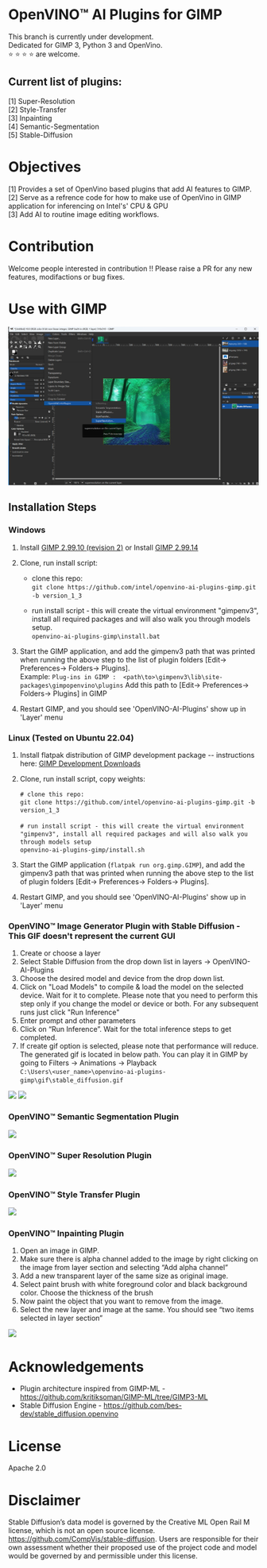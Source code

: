 

# OpenVINO™ AI Plugins for GIMP

This branch is currently under development. <br>Dedicated for GIMP 3, Python 3 and OpenVino.<br> :star: :star: :star: :star: are welcome.<br>

## Current list of plugins:
[1] Super-Resolution <br>
[2] Style-Transfer <br>
[3] Inpainting <br>
[4] Semantic-Segmentation <br>
[5] Stable-Diffusion <br>

# Objectives
[1] Provides a set of OpenVino based plugins that add AI features to GIMP. <br>
[2] Serve as a refrence code for how to make use of OpenVino in GIMP application for inferencing on Intel's' CPU & GPU  <br>
[3] Add AI to routine image editing workflows. <br>

# Contribution 
Welcome people interested in contribution !! 
Please raise a PR for any new features, modifactions or bug fixes. 

# Use with GIMP
![gimp-screenshot](gimp-screenshot.PNG)

## Installation Steps

### Windows
1. Install [GIMP 2.99.10 (revision 2)](https://download.gimp.org/gimp/v2.99/windows/gimp-2.99.10-setup-2.exe) or Install [GIMP 2.99.14](https://download.gimp.org/gimp/v2.99/windows/gimp-2.99.14-setup.exe) <br>
2. Clone, run install script: <br>

   - clone this repo: <br>
   ```git clone https://github.com/intel/openvino-ai-plugins-gimp.git -b version_1_3``` <br>
   
    - run install script - this will create the virtual environment "gimpenv3", install all required packages and will also walk you through models setup. <br>
   ```openvino-ai-plugins-gimp\install.bat``` <br>
   
3. Start the GIMP application, and add the gimpenv3 path that was printed when running the above step to the list of plugin folders [Edit-> Preferences-> Folders-> Plugins]. <br>
   Example:  ```Plug-ins in GIMP :  <path\to>\gimpenv3\lib\site-packages\gimpopenvino\plugins``` Add this path to [Edit-> Preferences-> Folders-> Plugins] in GIMP <br>
4. Restart GIMP, and you should see 'OpenVINO-AI-Plugins' show up in 'Layer' menu <br>

### Linux (Tested on Ubuntu 22.04)
1. Install flatpak distribution of GIMP development package -- instructions here: [GIMP Development Downloads](https://www.gimp.org/downloads/devel/) <br>
2. Clone, run install script, copy weights: <br>

   ```
   # clone this repo:
   git clone https://github.com/intel/openvino-ai-plugins-gimp.git -b version_1_3

   # run install script - this will create the virtual environment "gimpenv3", install all required packages and will also walk you through models setup 
   openvino-ai-plugins-gimp/install.sh
   ```
3. Start the GIMP application (```flatpak run org.gimp.GIMP```), and add the gimpenv3 path that was printed when running the above step to the list of plugin folders  [Edit-> Preferences-> Folders-> Plugins]. <br>
4. Restart GIMP, and you should see 'OpenVINO-AI-Plugins' show up in 'Layer' menu <br>

### OpenVINO™ Image Generator Plugin with Stable Diffusion - This GIF doesn't represent the current GUI
1. Create or choose a layer  <br>
2. Select Stable Diffusion from the drop down list in layers -> OpenVINO-AI-Plugins <br>
3. Choose the desired model and device from the drop down list.<br>
4. Click on "Load Models" to compile & load the model on the selected device. Wait for it to complete. Please note that you need to perform this step only if you change the model or device or both. For any subsequent runs just click "Run Inference" <br>
3. Enter prompt and other parameters <br>
4. Click on “Run Inference”. Wait for the total inference steps to get completed. <br>
6. If create gif option is selected, please note that performance will reduce. The generated gif is located in below path. You can play it in GIMP by going to Filters -> Animations -> Playback <br>
```C:\Users\<user_name>\openvino-ai-plugins-gimp\gif\stable_diffusion.gif``` <br>

![](gifs/stable-diffusion.png)
![](gifs/stable-diffusion.webp)


### OpenVINO™ Semantic Segmentation Plugin
![](gifs/semantic-segmentation.webp)

### OpenVINO™ Super Resolution Plugin 
![](gifs/super-res.webp)

### OpenVINO™ Style Transfer Plugin
![](gifs/style-transfer.webp)

### OpenVINO™ Inpainting Plugin 
1. Open an image in GIMP. <br>
2. Make sure there is alpha channel added to the image by right clicking on the image from layer section and selecting “Add alpha channel” <br>
3. Add a new transparent layer of the same size as original image. <br>
4. Select paint brush with white foreground color and black background color. Choose the thickness of the brush <br>
10. Now paint the object that you want to remove from the image. <br>
11. Select the new layer and image at the same. You should see “two items selected in layer section” <br>


![](gifs/inpainting.webp)





# Acknowledgements
* Plugin architecture inspired from GIMP-ML - https://github.com/kritiksoman/GIMP-ML/tree/GIMP3-ML
* Stable Diffusion Engine - https://github.com/bes-dev/stable_diffusion.openvino



# License
Apache 2.0


# Disclaimer
Stable Diffusion’s data model is governed by the Creative ML Open Rail M license, which is not an open source license.
https://github.com/CompVis/stable-diffusion. Users are responsible for their own assessment whether their proposed use of the project code and model would be governed by and permissible under this license.

